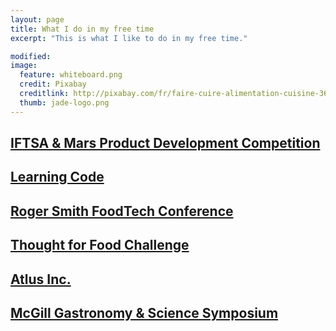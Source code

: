 ```yaml
---
layout: page
title: What I do in my free time
excerpt: "This is what I like to do in my free time."

modified: 
image: 
  feature: whiteboard.png
  credit: Pixabay 
  creditlink: http://pixabay.com/fr/faire-cuire-alimentation-cuisine-366875/
  thumb: jade-logo.png
---
```


## [IFTSA & Mars Product Development Competition](http://www.jadeproulx.com/freetime/popples) 

## [Learning Code](http://www.jadeproulx.com/freetime/code)

## [Roger Smith FoodTech Conference](http://www.jadeproulx.com/freetime/FoodTechConference) 

## [Thought for Food Challenge](http://www.jadeproulx.com/freetime/TFF) 

## [Atlus Inc.](http://www.jadeproulx.com/freetime/Atlus)

## [McGill Gastronomy & Science Symposium](http://www.jadeproulx.com/freetime/mcgillsymposium) 


